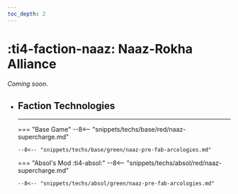 ```yaml
---
toc_depth: 2
---
```


# :ti4-faction-naaz: Naaz-Rokha Alliance

_Coming soon_.

<div class="grid cards" markdown>

-   ## __Faction Technologies__

    ---
    === "Base Game"
        --8<-- "snippets/techs/base/red/naaz-supercharge.md"

        --8<-- "snippets/techs/base/green/naaz-pre-fab-arcologies.md"

    === "Absol's Mod :ti4-absol:"
        --8<-- "snippets/techs/absol/red/naaz-supercharge.md"

        --8<-- "snippets/techs/absol/green/naaz-pre-fab-arcologies.md"

</div>